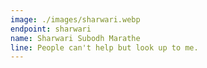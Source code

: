 ```yaml
---
image: ./images/sharwari.webp
endpoint: sharwari
name: Sharwari Subodh Marathe
line: People can't help but look up to me.
---
```

